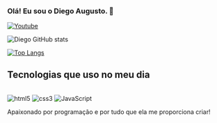 
### Olá! Eu sou o Diego Augusto. 👋

[![Youtube](https://img.shields.io/badge/YouTube-FF0000?style=for-the-badge&logo=youtube&logoColor=white
)](https://www.youtube.com/channel/UC3g0NcA7MyJXYrMdNWlJrAA)

![Diego GitHub stats](https://github-readme-stats.vercel.app/api?username=diegoaugustodev&show_icons=true&theme=tokyonight)

[![Top Langs](https://github-readme-stats.vercel.app/api/top-langs/?username=diegoaugustodev&layout=compact)](https://github.com/anuraghazra/github-readme-stats)
## Tecnologias que uso no meu dia
<div style = "display: inline-block"><br>
  <img aling = "center" alt="html5" src="https://img.shields.io/badge/HTML5-E34F26?style=for-the-badge&logo=html5&logoColor=white">
    <img aling = "center" alt="css3" src="https://img.shields.io/badge/CSS3-1572B6?style=for-the-badge&logo=css3&logoColor=white">
     <img aling = "center" alt="JavaScript" src="https://img.shields.io/badge/JavaScript-F7DF1E?style=for-the-badge&logo=javascript&logoColor=black">
  </div><br>
 
 Apaixonado por programação e por tudo que ela me proporciona criar!
